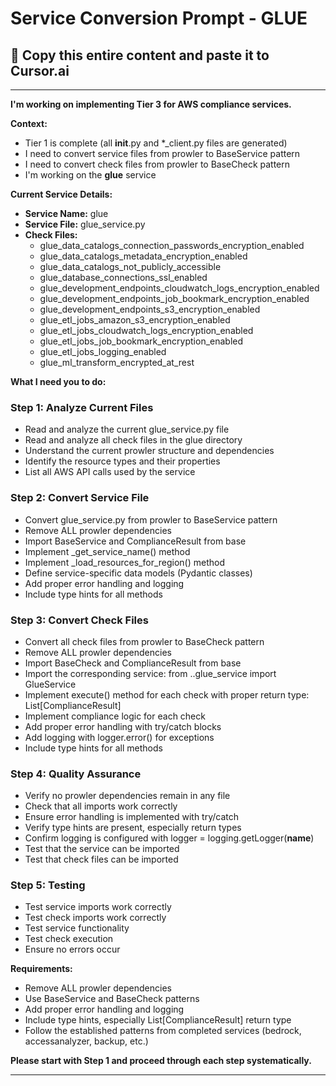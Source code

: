 # Service Conversion Prompt - GLUE

## 🎯 Copy this entire content and paste it to Cursor.ai

---

**I'm working on implementing Tier 3 for AWS compliance services.**

**Context:**
- Tier 1 is complete (all __init__.py and *_client.py files are generated)
- I need to convert service files from prowler to BaseService pattern
- I need to convert check files from prowler to BaseCheck pattern
- I'm working on the **glue** service

**Current Service Details:**
- **Service Name:** glue
- **Service File:** glue_service.py
- **Check Files:** 
  - glue_data_catalogs_connection_passwords_encryption_enabled
  - glue_data_catalogs_metadata_encryption_enabled
  - glue_data_catalogs_not_publicly_accessible
  - glue_database_connections_ssl_enabled
  - glue_development_endpoints_cloudwatch_logs_encryption_enabled
  - glue_development_endpoints_job_bookmark_encryption_enabled
  - glue_development_endpoints_s3_encryption_enabled
  - glue_etl_jobs_amazon_s3_encryption_enabled
  - glue_etl_jobs_cloudwatch_logs_encryption_enabled
  - glue_etl_jobs_job_bookmark_encryption_enabled
  - glue_etl_jobs_logging_enabled
  - glue_ml_transform_encrypted_at_rest

**What I need you to do:**

### Step 1: Analyze Current Files
- Read and analyze the current glue_service.py file
- Read and analyze all check files in the glue directory
- Understand the current prowler structure and dependencies
- Identify the resource types and their properties
- List all AWS API calls used by the service

### Step 2: Convert Service File
- Convert glue_service.py from prowler to BaseService pattern
- Remove ALL prowler dependencies
- Import BaseService and ComplianceResult from base
- Implement _get_service_name() method
- Implement _load_resources_for_region() method
- Define service-specific data models (Pydantic classes)
- Add proper error handling and logging
- Include type hints for all methods

### Step 3: Convert Check Files
- Convert all check files from prowler to BaseCheck pattern
- Remove ALL prowler dependencies
- Import BaseCheck and ComplianceResult from base
- Import the corresponding service: from ..glue_service import GlueService
- Implement execute() method for each check with proper return type: List[ComplianceResult]
- Implement compliance logic for each check
- Add proper error handling with try/catch blocks
- Add logging with logger.error() for exceptions
- Include type hints for all methods

### Step 4: Quality Assurance
- Verify no prowler dependencies remain in any file
- Check that all imports work correctly
- Ensure error handling is implemented with try/catch
- Verify type hints are present, especially return types
- Confirm logging is configured with logger = logging.getLogger(__name__)
- Test that the service can be imported
- Test that check files can be imported

### Step 5: Testing
- Test service imports work correctly
- Test check imports work correctly
- Test service functionality
- Test check execution
- Ensure no errors occur

**Requirements:**
- Remove ALL prowler dependencies
- Use BaseService and BaseCheck patterns
- Add proper error handling and logging
- Include type hints, especially List[ComplianceResult] return type
- Follow the established patterns from completed services (bedrock, accessanalyzer, backup, etc.)

**Please start with Step 1 and proceed through each step systematically.**

---
